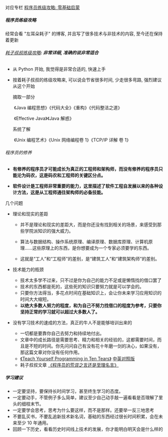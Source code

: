 对应专栏 [程序员练级攻略: 零基础启蒙](https://time.geekbang.org/column/article/8136)



##### 程序员练级攻略

经常会看 "左耳朵耗子" 的博客, 并且写了很多技术与非技术的内容, 至今还在保持着更新

###### [耗子叔叔练级攻略](https://coolshell.cn/articles/4990.html)**: 非常详细, 准确的说非常适合**

 - 从 Python 开始, 我觉得是非常合适的, 快速上手

- 按着耗子叔叔的练级攻略来, 可以说会节省很多时间, 少走很多弯路, 强烈建议从这个开始

  摘取一部分

  ​	《Java 编程思想》《代码大全》《重构》《代码整洁之道》

  ​	《Effective Java》《Java 解惑》

  系统了解

  ​	《Unix 编程艺术》《Unix 网络编程卷 1》《TCP/IP 详解 卷 1》



###### 程序员的修养

- **有修养的程序员才可能成长为真正的工程师和架构师，而没有修养的程序员只能沦为码农，这是码农和工程师的关键区分点。**

- **软件设计是工程师非常重要的能力，这里描述了软件工程自发展以来的各种设计方法，这是从工程师通往架构师的必备技能。**



几个问题

 - 理论和现实的差距

    - 并不是理论和现实的差距大，而是你还没有找到相关的场景，来感受到那些学院派知识的强大威力。
    - 算法与数据结构、操作系统原理、编译原理、数据库原理、计算机原理……这些原理上的东西，是你想要成为一个专家必须要学的东西。

   - 这就是“工人”和“工程师”的差别，是“建筑工人”和“建筑架构师”的差别。

- 技术能力的瓶颈
  - 技术太多学不过来，只不过是你为自己的能力不足或是懒惰找的借口罢了
  - 技术的东西都是死的，这些死的知识只要努力就是可以学会的。
  - 只要你方法得当，多花点时间在基础知识上，会让你未来学习应用知识的时间大大缩短。
  - **以绝大多数人努力的程度，和为自己不努力找借口的程度为参考，只要你坚持正常的学习就可以超过大多数人了。**

- 没有学习技术的速成的方法，真正的牛人不是能够培训出来的
  - 一切都是要靠你自己去努力和持续地付出。
  - 文章中的成长路径是需要思考、精力和相关的经验的，这都需要时间，而且是不短的时间。你先问问自己有没有花十年磨一剑的决心，如果没有，那这篇文章对你没有任何作用。
  - [《Teach Yourself Programming in Ten Tears》](http://norvig.com/21-days.html)   [中英对照版](https://liuyandong.com/2017/10/25/122/)
  - 耗子叔叔文章 [《程序员的荒谬之言还是至理名言》](https://coolshell.cn/articles/4235.html)



##### 学习建议

- 一定要坚持，要保持长时间学习，甚至终生学习的态度。
- 一定要动手，不管例子多么简单，建议至少自己动手敲一遍看看是否理解了里头的细枝末节。
- 一定要学会思考，思考为什么要这样，而不是那样。还要举一反三地思考
- 不要乱买书，不要乱追新技术新名词，基础的东西经过很长时间积累，会在未来至少 10 年通用。
- 回顾一下历史，看看历史时间线上技术的发展，你才能明白明天会是什么样的